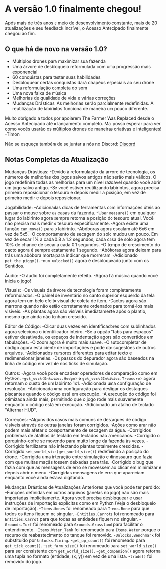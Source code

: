 # A versão 1.0 finalmente chegou!
Após mais de três anos e meio de desenvolvimento constante, mais de 20 atualizações e seu feedback incrível, o Acesso Antecipado finalmente chegou ao fim.

## O que há de novo na versão 1.0?
- Múltiplos drones para maximizar sua fazenda
- Uma árvore de desbloqueio reformulada com uma progressão mais exponencial
- 60 conquistas para testar suas habilidades
- Desbloquear certas conquistas dará chapéus especiais ao seu drone
- Uma reformulação completa do som
- Uma nova faixa de música
- Melhorias de qualidade de vida e várias correções
- Mudanças Drásticas: As melhorias serão parcialmente redefinidas. A reutilização de labirintos funciona de maneira um pouco diferente.

Muito obrigado a todos por apoiarem The Farmer Was Replaced desde o Acesso Antecipado até o lançamento completo. 
Mal posso esperar para ver como vocês usarão os múltiplos drones de maneiras criativas e inteligentes!
-Timon

Não se esqueça também de se juntar a nós no Discord: 
[Discord](https://discord.com/invite/kj33cJkeJn)

## Notas Completas da Atualização
Mudanças Drásticas:
-Devido à reformulação da árvore de tecnologia, os números de melhorias dos jogos salvos antigos não serão mais válidos. O jogo redefinirá todas as melhorias para um nível razoável quando você abrir um jogo salvo antigo.
-Se você estiver reutilizando labirintos, agora precisa primeiro reposicionar o tesouro e depois medir a posição, em vez de primeiro medir e depois reposicionar.

Jogabilidade:
-Adicionadas dicas de ferramentas com informações úteis ao passar o mouse sobre as casas da fazenda.
-Usar `measure()` em qualquer lugar do labirinto agora sempre retorna a posição do tesouro atual. Você não precisa mais medir o tesouro especificamente.
-Agora existe uma função `can_move()` para o labirinto.
-Abóboras agora escalam até 6x6 em vez de 5x5.
-O comportamento de secagem do solo mudou um pouco. Em vez de secar 1% a cada 0.8 a 1.2 segundos, cada casa de solo agora tem 10% de chance de secar a cada 0.1 segundos.
-O tempo de crescimento do cacto agora é sempre exatamente 1 segundo.
-Abóboras agora deixam para trás uma abóbora morta para indicar que morreram.
-Adicionado `pet_the_piggy()`.
-`num_unlocked()` agora é desbloqueado junto com os Sentidos.

Áudio:
-O áudio foi completamente refeito.
-Agora há música quando você inicia o jogo!

Visuais:
-Os visuais da árvore de tecnologia foram completamente reformulados.
-O painel de inventário no canto superior esquerdo da tela agora tem um belo efeito visual de coleta de item.
-Cactos agora são marrons quando não estão corretamente ordenados para torná-los mais visíveis.
-As plantas agora são visíveis imediatamente após o plantio, mesmo que ainda não tenham crescido.

Editor de Código:
-Clicar duas vezes em identificadores com sublinhados agora seleciona o identificador inteiro.
-Se a opção "tabs para espaços" estiver desativada, os espaços de indentação agora são convertidos em tabulações.
-O zoom agora é muito mais suave.
-O autocompletar de código agora está ciente de importações e pode dar sugestões de outros arquivos.
-Adicionados cursores diferentes para editar texto e redimensionar janelas.
-Os passos do depurador agora são baseados na linha de código em vez de nos ticks de simulação.

Outros:
-Agora você pode encadear operadores de comparação como em Python.
-`get_cost(Entities.Hedge)` e `get_cost(Entities.Treasure)` agora retornam o custo de um labirinto 1x1.
-Adicionada uma configuração de resolução.
-Adicionada uma configuração para desligar os destaques piscantes quando o código está em execução.
-A execução do código foi otimizada ainda mais, permitindo que o jogo rode mais suavemente enquanto o código está em execução.
-Adicionado um atalho de teclado "Alternar HUD".

Correções:
-Alguns dos casos mais comuns de destaques de código visíveis através de outras janelas foram corrigidos.
-Ações como arar não podem mais afetar o comportamento de secagem da água.
-Corrigidos problemas de atalhos de teclado em teclados não americanos.
-Corrigido o porquinho-cofre se movendo para muito longe da fazenda às vezes.
-Corrigido fertilizante não infectando plantas totalmente crescidas.
-Corrigido `set_world_size(get_world_size())` redefinindo a posição do drone.
-Corrigida uma interação entre simulação e dinossauro que fazia com que muitas maçãs fossem deixadas para trás.
-Corrigido o bug que fazia com que as mensagens de erro se movessem ao clicar em minimizar e depois abrir o menu.
-Corrigidas mensagens de erro que apareciam enquanto você ainda estava digitando.

Mudanças Drásticas de Atualizações Anteriores que você pode ter perdido:
-Funções definidas em outros arquivos (janelas no jogo) não são mais importadas implicitamente. Agora você precisa desbloquear e usar instruções de importação explícitas como em Python (Veja o desbloqueio de importação).
-`Items.Bones` foi renomeado para `Items.Bone` para que todos os itens fiquem no singular.
-`Entities.Carrots` foi renomeado para `Entities.Carrot` para que todas as entidades fiquem no singular.
-`Grounds.Turf` foi renomeado para `Grounds.Grassland` para facilitar o entendimento.
-`Items.Water_Tank` foi renomeado para `Items.Water` porque o recurso de reabastecimento do tanque foi removido.
-`Unlocks.Benchmark` foi substituído por `Unlocks.Timing`.
-`get_op_count()` foi renomeado para `get_tick_count()`.
-`set_farm_size()` foi renomeado para `set_world_size()` para ser consistente com `get_world_size()`.
-`get_companion()` agora retorna uma tupla no formato (entidade, (x, y)) em vez de uma lista.
-`trade()` foi removido do jogo.